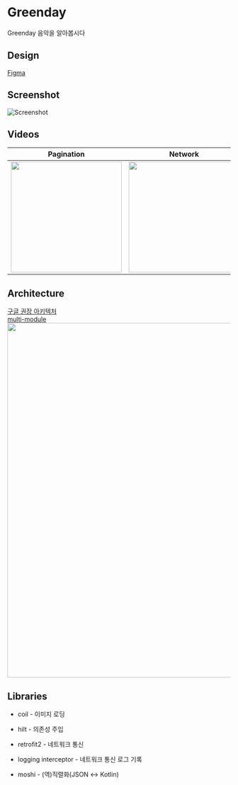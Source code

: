 # Greenday
Greenday 음악을 알아봅시다

## Design
[Figma](https://www.figma.com/file/2YmPt6ZoRMIJvRwLHLRul8/Greenday?type=design&node-id=2%3A224&mode=design&t=cMRvjynp7cCUu3Ni-1)

## Screenshot
![Screenshot](https://github.com/jhg3410/Greenday/assets/80373033/5fa73fa3-37f2-4e81-9cc0-a0f32fcf8e8d)

## Videos
|Pagination|Network|
|:----:|:----:|
|<img width="250" src="https://github.com/jhg3410/Greenday/assets/80373033/53b7c820-837f-4199-b245-d733ea5338e5">|<img width = "250" src = "https://github.com/jhg3410/Greenday/assets/80373033/6aeab840-7b5f-41ef-a650-013ef91cca7a">|

## Architecture
[구글 권장 아키텍처](https://developer.android.com/topic/architecture)  
[multi-module](https://developer.android.com/topic/modularization)  
<img width="800" src="https://github.com/jhg3410/Greenday/assets/80373033/c9b107db-d99c-4720-8331-c66f50503264">

## Libraries

- coil - 이미지 로딩
  
- hilt - 의존성 주입
  
- retrofit2 - 네트워크 통신
  
- logging interceptor - 네트워크 통신 로그 기록
  
- moshi - (역)직렬화(JSON ↔ Kotlin)
